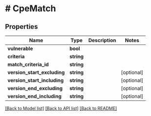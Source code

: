 # # CpeMatch

## Properties

Name | Type | Description | Notes
------------ | ------------- | ------------- | -------------
**vulnerable** | **bool** |  |
**criteria** | **string** |  |
**match_criteria_id** | **string** |  |
**version_start_excluding** | **string** |  | [optional]
**version_start_including** | **string** |  | [optional]
**version_end_excluding** | **string** |  | [optional]
**version_end_including** | **string** |  | [optional]

[[Back to Model list]](../../README.md#models) [[Back to API list]](../../README.md#endpoints) [[Back to README]](../../README.md)
